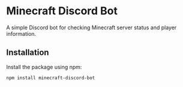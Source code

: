 # Minecraft Discord Bot

A simple Discord bot for checking Minecraft server status and player information.

## Installation

Install the package using npm:

```bash
npm install minecraft-discord-bot